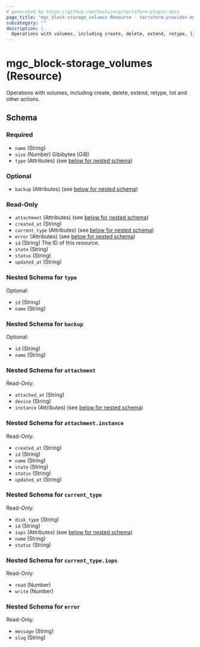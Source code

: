 ```yaml
---
# generated by https://github.com/hashicorp/terraform-plugin-docs
page_title: "mgc_block-storage_volumes Resource - terraform-provider-mgc"
subcategory: ""
description: |-
  Operations with volumes, including create, delete, extend, retype, list and other actions.
---
```


# mgc_block-storage_volumes (Resource)

Operations with volumes, including create, delete, extend, retype, list and other actions.



<!-- schema generated by tfplugindocs -->
## Schema

### Required

- `name` (String)
- `size` (Number) Gibibytes (GiB)
- `type` (Attributes) (see [below for nested schema](#nestedatt--type))

### Optional

- `backup` (Attributes) (see [below for nested schema](#nestedatt--backup))

### Read-Only

- `attachment` (Attributes) (see [below for nested schema](#nestedatt--attachment))
- `created_at` (String)
- `current_type` (Attributes) (see [below for nested schema](#nestedatt--current_type))
- `error` (Attributes) (see [below for nested schema](#nestedatt--error))
- `id` (String) The ID of this resource.
- `state` (String)
- `status` (String)
- `updated_at` (String)

<a id="nestedatt--type"></a>
### Nested Schema for `type`

Optional:

- `id` (String)
- `name` (String)


<a id="nestedatt--backup"></a>
### Nested Schema for `backup`

Optional:

- `id` (String)
- `name` (String)


<a id="nestedatt--attachment"></a>
### Nested Schema for `attachment`

Read-Only:

- `attached_at` (String)
- `device` (String)
- `instance` (Attributes) (see [below for nested schema](#nestedatt--attachment--instance))

<a id="nestedatt--attachment--instance"></a>
### Nested Schema for `attachment.instance`

Read-Only:

- `created_at` (String)
- `id` (String)
- `name` (String)
- `state` (String)
- `status` (String)
- `updated_at` (String)



<a id="nestedatt--current_type"></a>
### Nested Schema for `current_type`

Read-Only:

- `disk_type` (String)
- `id` (String)
- `iops` (Attributes) (see [below for nested schema](#nestedatt--current_type--iops))
- `name` (String)
- `status` (String)

<a id="nestedatt--current_type--iops"></a>
### Nested Schema for `current_type.iops`

Read-Only:

- `read` (Number)
- `write` (Number)



<a id="nestedatt--error"></a>
### Nested Schema for `error`

Read-Only:

- `message` (String)
- `slug` (String)

